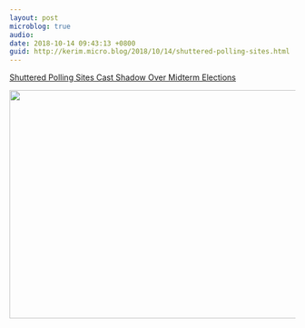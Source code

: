 ```yaml
---
layout: post
microblog: true
audio: 
date: 2018-10-14 09:43:13 +0800
guid: http://kerim.micro.blog/2018/10/14/shuttered-polling-sites.html
---
```

[Shuttered Polling Sites Cast Shadow Over Midterm Elections](https://whowhatwhy.org/2018/09/05/shuttered-polling-sites-cast-shadow-over-midterm-elections/)

<img src="http://micro.oxus.net/uploads/2018/df6c5a63a7.jpg" width="600" height="402" />
